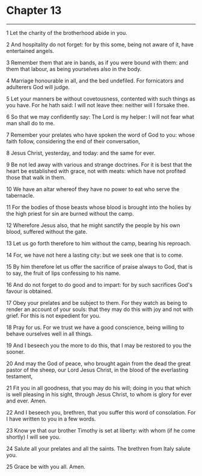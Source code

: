 # Chapter 13

***

1 Let the charity of the brotherhood abide in you.

2 And hospitality do not forget: for by this some, being not aware of it, have entertained angels.

3 Remember them that are in bands, as if you were bound with them: and them that labour, as being yourselves also in the body.

4 Marriage honourable in all, and the bed undefiled. For fornicators and adulterers God will judge.

5 Let your manners be without covetousness, contented with such things as you have. For he hath said: I will not leave thee: neither will I forsake thee.

6 So that we may confidently say: The Lord is my helper: I will not fear what man shall do to me.

7 Remember your prelates who have spoken the word of God to you: whose faith follow, considering the end of their conversation,

8 Jesus Christ, yesterday, and today: and the same for ever.

9 Be not led away with various and strange doctrines. For it is best that the heart be established with grace, not with meats: which have not profited those that walk in them.

10 We have an altar whereof they have no power to eat who serve the tabernacle.

11 For the bodies of those beasts whose blood is brought into the holies by the high priest for sin are burned without the camp.

12 Wherefore Jesus also, that he might sanctify the people by his own blood, suffered without the gate.

13 Let us go forth therefore to him without the camp, bearing his reproach.

14 For, we have not here a lasting city: but we seek one that is to come.

15 By him therefore let us offer the sacrifice of praise always to God, that is to say, the fruit of lips confessing to his name.

16 And do not forget to do good and to impart: for by such sacrifices God's favour is obtained.

17 Obey your prelates and be subject to them. For they watch as being to render an account of your souls: that they may do this with joy and not with grief. For this is not expedient for you.

18 Pray for us. For we trust we have a good conscience, being willing to behave ourselves well in all things.

19 And I beseech you the more to do this, that I may be restored to you the sooner.

20 And may the God of peace, who brought again from the dead the great pastor of the sheep, our Lord Jesus Christ, in the blood of the everlasting testament,

21 Fit you in all goodness, that you may do his will; doing in you that which is well pleasing in his sight, through Jesus Christ, to whom is glory for ever and ever. Amen.

22 And I beseech you, brethren, that you suffer this word of consolation. For I have written to you in a few words.

23 Know ye that our brother Timothy is set at liberty: with whom (if he come shortly) I will see you.

24 Salute all your prelates and all the saints. The brethren from Italy salute you.

25 Grace be with you all. Amen.

